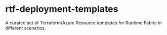 # rtf-deployment-templates
A curated set of Terraform/Azure Resource templates for Runtime Fabric in different scenarios.
